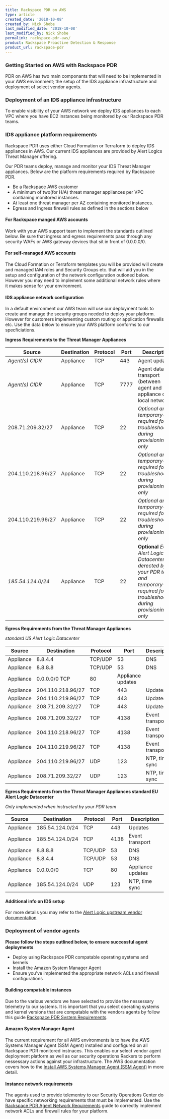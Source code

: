 ```yaml
---
title: Rackspace PDR on AWS
type: article
created_date: '2018-10-08'
created_by: Nick Shobe
last_modified_date: '2018-10-08'
last_modified_by: Nick Shobe
permalink: rackspace-pdr-aws/
product: Rackspace Proactive Detection & Response
product_url: rackspace-pdr
---
```


### Getting Started on AWS with Rackspace PDR

PDR on AWS has two main componants that will need to be implemented in your AWS environment; the setup of the IDS appliance infrastructure and deployment of select vendor agents.

### Deployment of an IDS appliance infrastructure

To enable visibility of your AWS network we deploy IDS appliances to each VPC where you have EC2 instances being monitored by our Rackspace PDR teams.

### IDS appliance platform requirements
Rackspace PDR uses either Cloud Formation or Terraform to deploy IDS appliances in AWS. Our current IDS appliances are provided by Alert Logics Threat Manager offering.

Our PDR teams deploy, manage and monitor your IDS Threat Manager appliances. Below are the platform requirements required by Rackspace PDR.

- Be a Rackspace AWS customer
- A minimum of two(for H/A) threat manager appliances per VPC contianing monitored instances.
- At least one threat manager per AZ containing monitored instances.
- Egress and Ingress firewall rules as defined in the sections below

#### For Rackspace manged AWS accounts
Work with your AWS support team to implement the standards outlined below. Be sure that ingress and egress requirements pass through any security WAFs or AWS gateway devices that sit in front of 0.0.0.0/0.

#### For self-managed AWS accounts
The Cloud Formation or Terraform templates you will be provided will create and managed IAM roles and Security Groups etc. that will aid you in the setup and configuration of the network configuration outloned below. However you may need to implement some additional network rules where it makes sense for your environment.

#### IDS appliance network configuration
In a default environment our AWS team will use our deployment tools to create and manage the security groups needed to deploy your platform. However for customers implementing custom routing or application firewalls etc. Use the data below to ensure your AWS platform conforms to our specficiations.

**Ingress Requirements to the Threat Manager Appliances**

| Source | Destination | Protocol | Port | Description |
| ------ | ----------- | -------- | ---- | ----------- |
| *Agent(s) CIDR* | Appliance | TCP | 443 | Agent updates |
| *Agent(s) CIDR* | Appliance | TCP | 7777 | Agent data transport (between agent and appliance on local network) |
| 208.71.209.32/27 | Appliance | TCP | 22 | *Optional and temporary- required for troubleshooting during provisioning only* |
| 204.110.218.96/27 | Appliance | TCP | 22 | *Optional and temporary- required for troubleshooting during provisioning only* |
| 204.110.219.96/27 | Appliance | TCP | 22 | *Optional and temporary- required for troubleshooting during provisioning only* |
| *185.54.124.0/24* | Appliance | TCP | 22 | **Optional** *EU Alert Logic Datacenter as derected by your PDR team and temporary- required for troubleshooting during provisioning only* |

**Egress Requirements from the Threat Manager Appliances**

*standard US Alert Logic Datacenter*

| Source | Destination | Protocol | Port | Description |
| ------ | ----------- | -------- | ---- | ----------- |
| Appliance | 8.8.4.4 | TCP/UDP | 53 | DNS |
| Appliance | 8.8.8.8 | TCP/UDP | 53 | DNS |
| Appliance | 0.0.0.0/0 TCP | 80 | Appliance updates |
| Appliance | 204.110.218.96/27 | TCP | 443 | Updates |
| Appliance | 204.110.219.96/27 | TCP | 443 | Updates |
| Appliance | 208.71.209.32/27 | TCP | 443 | Updates |
| Appliance | 208.71.209.32/27 | TCP | 4138 | Event transport |
| Appliance | 204.110.218.96/27 | TCP | 4138 | Event transport |
| Appliance | 204.110.219.96/27 | TCP | 4138 | Event transport |
| Appliance | 204.110.219.96/27 | UDP | 123 | NTP, time sync |
| Appliance | 208.71.209.32/27 | UDP | 123 | NTP, time sync |

**Egress Requirements from the Threat Manager Appliances standard EU Alert Logic Datacenter**

*Only implemented when instructed by your PDR team*

| Source | Destination | Protocol | Port | Description |
| ------ | ----------- | -------- | ---- | ----------- |
| Appliance | 185.54.124.0/24 | TCP | 443 | Updates |
| Appliance | 185.54.124.0/24 | TCP | 4138 | Event transport |
| Appliance | 8.8.8.8 | TCP/UDP | 53 | DNS |
| Appliance | 8.8.4.4 | TCP/UDP | 53 | DNS |
| Appliance | 0.0.0.0/0 | TCP | 80 | Appliance updates |
| Appliance | 185.54.124.0/24 | UDP | 123 | NTP, time sync |

#### Additional info on IDS setup
For more details you may refer to the [Alert Logic upstream vendor documentation](https://docs.alertlogic.com/install/cloud/amazon-web-services-threat-manager-direct-windows.htm)

### Deployment of vendor agents

**Please follow the steps outlined below, to ensure successful agent deployments**
- Deploy using Rackspace PDR compatable operating systems and kernels
- Install the Amazon System Manager Agent
- Ensure you've implemented the appropriate network ACLs and firewall configurations

#### Building compatable instances
Due to the various vendors we have selected to provide the nessessary telemetry to our systems. It is important that you select operating systems and kernel versions that are compatable with the vendors agents by follow this guide [Rackspace PDR System Requirements](/how-to/rackspace-pdr-system-requirements/).

#### Amazon System Manager Agent
The current requirement for all AWS environments is to have the AWS Systems Manager Agent (SSM Agent) installed and configured on all Rackspace PDR monitored instnaces. This enables our select vendor agent deployment platform as well as our security operations Rackers to perform nessessary actions against your infrastructure. The AWS documentation covers how to the [Install AWS Systems Manager Agent (SSM Agent)](https://docs.aws.amazon.com/systems-manager/latest/userguide/ssm-agent.html) in more detail.

#### Instance network requirements
The agents used to provide telementry to our Security Operations Center do have specific networking requirements that must be implemented. Use the [Rackspace PDR Agent Network Requirements](/how-to/rackspace-pdr-network-requirements/) guide to correctly implement network ACLs and firewall rules for your platform.
